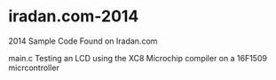 iradan.com-2014
===============

2014 Sample Code Found on Iradan.com

main.c 		Testing an LCD using the XC8 Microchip compiler on a 16F1509 micrcontroller

